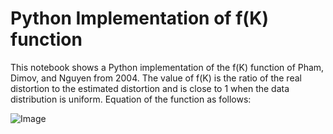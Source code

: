 # Python Implementation of f(K) function
This notebook shows a Python implementation of the f(K) function of Pham, Dimov, and Nguyen from 2004. The value of f(K) is the ratio of the real distortion to the estimated distortion and is close to 1 when the data distribution is uniform. Equation of the function as follows:

![Image](https://github.com/Vonatzki/pham_dimov_python/tree/master/images/pham_dimov.png)

